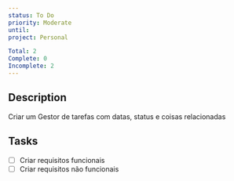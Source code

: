 ```yaml
---
status: To Do
priority: Moderate
until: 
project: Personal

Total: 2
Complete: 0
Incomplete: 2
---
```

## Description
Criar um Gestor de tarefas com datas, status e coisas relacionadas

## Tasks
- [ ] Criar requisitos funcionais
- [ ] Criar requisitos não funcionais
